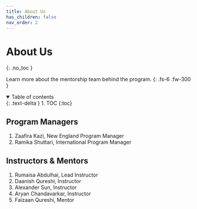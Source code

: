 ```yaml
---
title: About Us
has_children: false
nav_order: 2
---
```


# About Us
{: .no_toc }

Learn more about the mentorship team behind the program.
{: .fs-6 .fw-300 }

<details open markdown="block">
  <summary>
    Table of contents
  </summary>
  {: .text-delta }
1. TOC
{:toc}
</details>

## Program Managers

1. Zaafira Kazi, New England Program Manager
2. Ramika Shuttari, International Program Manager

## Instructors & Mentors

1. Rumaisa Abdulhai, Lead Instructor
3. Daanish Qureshi, Instructor
4. Alexander Sun, Instructor
5. Aryan Chandavarkar, Instructor
6. Faizaan Qureshi, Mentor